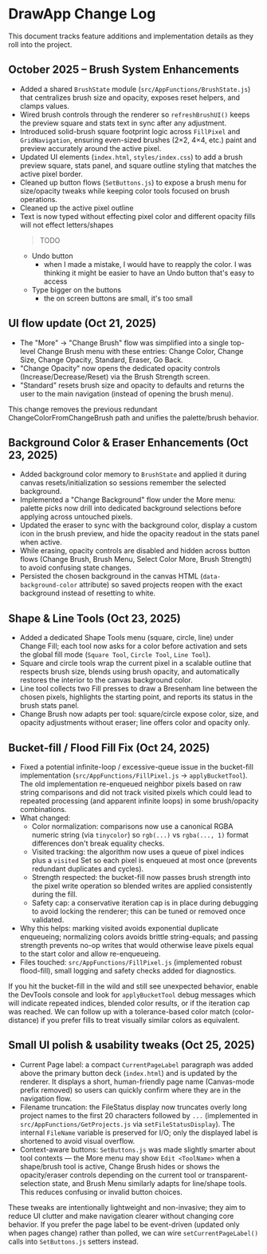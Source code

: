 # DrawApp Change Log

This document tracks feature additions and implementation details as they roll into the project.

## October 2025 – Brush System Enhancements

- Added a shared `BrushState` module (`src/AppFunctions/BrushState.js`) that centralizes brush size and opacity, exposes reset helpers, and clamps values.
- Wired brush controls through the renderer so `refreshBrushUI()` keeps the preview square and stats text in sync after any adjustment.
- Introduced solid-brush square footprint logic across `FillPixel` and `GridNavigation`, ensuring even-sized brushes (2×2, 4×4, etc.) paint and preview accurately around the active pixel.
- Updated UI elements (`index.html`, `styles/index.css`) to add a brush preview square, stats panel, and square outline styling that matches the active pixel border.
- Cleaned up button flows (`SetButtons.js`) to expose a brush menu for size/opacity tweaks while keeping color tools focused on brush operations.
- Cleaned up the active pixel outline
- Text is now typed without effecting pixel color and different opacity fills will not effect letters/shapes
  > TODO
  - Undo button
    - when I made a mistake, I would have to reapply the color. I was thinking it might be easier to have an Undo button that's easy to access
  - Type bigger on the buttons
    - the on screen buttons are small, it's too small

## UI flow update (Oct 21, 2025)

- The "More" -> "Change Brush" flow was simplified into a single top-level Change Brush menu with these entries: Change Color, Change Size, Change Opacity, Standard, Eraser, Go Back.
- "Change Opacity" now opens the dedicated opacity controls (Increase/Decrease/Reset) via the Brush Strength screen.
- "Standard" resets brush size and opacity to defaults and returns the user to the main navigation (instead of opening the brush menu).

This change removes the previous redundant ChangeColorFromChangeBrush path and unifies the palette/brush behavior.

## Background Color & Eraser Enhancements (Oct 23, 2025)

- Added background color memory to `BrushState` and applied it during canvas resets/initialization so sessions remember the selected background.
- Implemented a "Change Background" flow under the More menu: palette picks now drill into dedicated background selections before applying across untouched pixels.
- Updated the eraser to sync with the background color, display a custom icon in the brush preview, and hide the opacity readout in the stats panel when active.
- While erasing, opacity controls are disabled and hidden across button flows (Change Brush, Brush Menu, Select Color More, Brush Strength) to avoid confusing state changes.
- Persisted the chosen background in the canvas HTML (`data-background-color` attribute) so saved projects reopen with the exact background instead of resetting to white.

## Shape & Line Tools (Oct 23, 2025)

- Added a dedicated Shape Tools menu (square, circle, line) under Change Fill; each tool now asks for a color before activation and sets the global fill mode (`Square Tool`, `Circle Tool`, `Line Tool`).
- Square and circle tools wrap the current pixel in a scalable outline that respects brush size, blends using brush opacity, and automatically restores the interior to the canvas background color.
- Line tool collects two Fill presses to draw a Bresenham line between the chosen pixels, highlights the starting point, and reports its status in the brush stats panel.
- Change Brush now adapts per tool: square/circle expose color, size, and opacity adjustments without eraser; line offers color and opacity only.

## Bucket-fill / Flood Fill Fix (Oct 24, 2025)

- Fixed a potential infinite-loop / excessive-queue issue in the bucket-fill implementation (`src/AppFunctions/FillPixel.js` → `applyBucketTool`). The old implementation re-enqueued neighbor pixels based on raw string comparisons and did not track visited pixels which could lead to repeated processing (and apparent infinite loops) in some brush/opacity combinations.
- What changed:
  - Color normalization: comparisons now use a canonical RGBA numeric string (via `tinycolor`) so `rgb(...)` vs `rgba(..., 1)` format differences don't break equality checks.
  - Visited tracking: the algorithm now uses a queue of pixel indices plus a `visited` Set so each pixel is enqueued at most once (prevents redundant duplicates and cycles).
  - Strength respected: the bucket-fill now passes brush strength into the pixel write operation so blended writes are applied consistently during the fill.
  - Safety cap: a conservative iteration cap is in place during debugging to avoid locking the renderer; this can be tuned or removed once validated.
- Why this helps: marking visited avoids exponential duplicate enqueueing; normalizing colors avoids brittle string-equals; and passing strength prevents no-op writes that would otherwise leave pixels equal to the start color and allow re-enqueueing.
- Files touched: `src/AppFunctions/FillPixel.js` (implemented robust flood-fill), small logging and safety checks added for diagnostics.

If you hit the bucket-fill in the wild and still see unexpected behavior, enable the DevTools console and look for `applyBucketTool` debug messages which will indicate repeated indices, blended color results, or if the iteration cap was reached. We can follow up with a tolerance-based color match (color-distance) if you prefer fills to treat visually similar colors as equivalent.

## Small UI polish & usability tweaks (Oct 25, 2025)

- Current Page label: a compact `CurrentPageLabel` paragraph was added above the primary button deck (`index.html`) and is updated by the renderer. It displays a short, human-friendly page name (Canvas-mode prefix removed) so users can quickly confirm where they are in the navigation flow.
- Filename truncation: the FileStatus display now truncates overly long project names to the first 20 characters followed by `...` (implemented in `src/AppFunctions/GetProjects.js` via `setFileStatusDisplay`). The internal `FileName` variable is preserved for I/O; only the displayed label is shortened to avoid visual overflow.
- Context-aware buttons: `SetButtons.js` was made slightly smarter about tool contexts — the More menu may show `Edit <ToolName>` when a shape/brush tool is active, Change Brush hides or shows the opacity/eraser controls depending on the current tool or transparent-selection state, and Brush Menu similarly adapts for line/shape tools. This reduces confusing or invalid button choices.

These tweaks are intentionally lightweight and non-invasive; they aim to reduce UI clutter and make navigation clearer without changing core behavior. If you prefer the page label to be event-driven (updated only when pages change) rather than polled, we can wire `setCurrentPageLabel()` calls into `SetButtons.js` setters instead.

